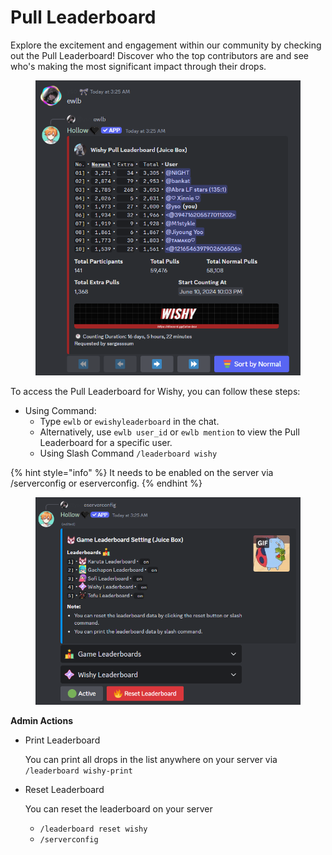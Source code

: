 # Pull Leaderboard

Explore the excitement and engagement within our community by checking out the Pull Leaderboard! Discover who the top contributors are and see who's making the most significant impact through their drops.

<figure><img src="../.gitbook/assets/image (106).png" alt=""><figcaption></figcaption></figure>

To access the Pull Leaderboard for Wishy, you can follow these steps:

* Using Command:
  * Type `ewlb` or `ewishyleaderboard` in the chat.
  * Alternatively, use `ewlb user_id` or `ewlb mention` to view the Pull Leaderboard for a specific user.
  * Using Slash Command `/leaderboard wishy`

{% hint style="info" %}
It needs to be enabled on the server via /serverconfig or eserverconfig.
{% endhint %}

<figure><img src="../.gitbook/assets/image (107).png" alt=""><figcaption></figcaption></figure>

**Admin Actions**

*   Print Leaderboard

    You can print all drops in the list anywhere on your server via `/leaderboard wishy-print`
*   Reset Leaderboard

    You can reset the leaderboard on your server

    * &#x20;`/leaderboard reset wishy`
    * `/serverconfig`
